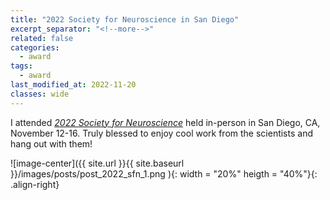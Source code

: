 ```yaml
---
title: "2022 Society for Neuroscience in San Diego"
excerpt_separator: "<!--more-->"
related: false
categories:
  - award
tags:
  - award
last_modified_at: 2022-11-20
classes: wide
---
```


I attended [*2022 Society for Neuroscience*](https://www.sfn.org/meetings/neuroscience-2022) held in-person in San Diego, CA, November 12-16. Truly blessed to enjoy cool work from the scientists and hang out with them! 

![image-center]({{ site.url }}{{ site.baseurl }}/images/posts/post_2022_sfn_1.png ){: width = "20%" heigth = "40%"}{: .align-right}

